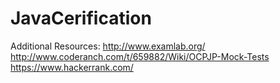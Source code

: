 # JavaCerification

Additional Resources:
http://www.examlab.org/
http://www.coderanch.com/t/659882/Wiki/OCPJP-Mock-Tests
https://www.hackerrank.com/
